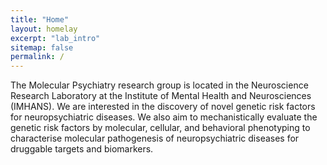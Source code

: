 ```yaml
---
title: "Home"
layout: homelay
excerpt: "lab_intro"
sitemap: false
permalink: /
---
```


The Molecular Psychiatry research group is located in the Neuroscience Research Laboratory at the Institute of Mental Health and Neurosciences (IMHANS). We are interested in the discovery of novel genetic risk factors for neuropsychiatric diseases. We also aim to mechanistically evaluate the genetic risk factors by molecular, cellular, and behavioral phenotyping to characterise molecular pathogenesis of neuropsychiatric diseases for druggable targets and biomarkers.

